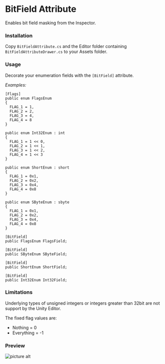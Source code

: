 # BitField Attribute #
Enables bit field masking from the Inspector.

### Installation

Copy `BitFieldAttribute.cs` and the Editor folder containing `BitFieldAttributeDrawer.cs` to your Assets folder.

### Usage

Decorate your enumeration fields with the `[BitField]` attribute.

*Examples:*

    [Flags]
    public enum FlagsEnum
    {
      FLAG_1 = 1,
      FLAG_2 = 2,
      FLAG_3 = 4,
      FLAG_4 = 8
    }

    public enum Int32Enum : int
    {
      FLAG_1 = 1 << 0,
      FLAG_2 = 1 << 1,
      FLAG_3 = 1 << 2,
      FLAG_4 = 1 << 3
    }

    public enum ShortEnum : short
    {
      FLAG_1 = 0x1,
      FLAG_2 = 0x2,
      FLAG_3 = 0x4,
      FLAG_4 = 0x8
    }

    public enum SByteEnum : sbyte
    {
      FLAG_1 = 0x1,
      FLAG_2 = 0x2,
      FLAG_3 = 0x4,
      FLAG_4 = 0x8
    }

    [BitField]
    public FlagsEnum FlagsField;

    [BitField]
    public SByteEnum SByteField;

    [BitField]
    public ShortEnum ShortField;

    [BitField]
    public Int32Enum Int32Field;
    

### Limitations

Underlying types of unsigned integers or integers greater than 32bit are not support by the Unity Editor.

The fixed flag values are:
* Nothing = 0
* Everything = -1

### Preview
![picture alt](https://raw.githubusercontent.com/lee-io/Bitmask-Attribute/master/preview.png)
